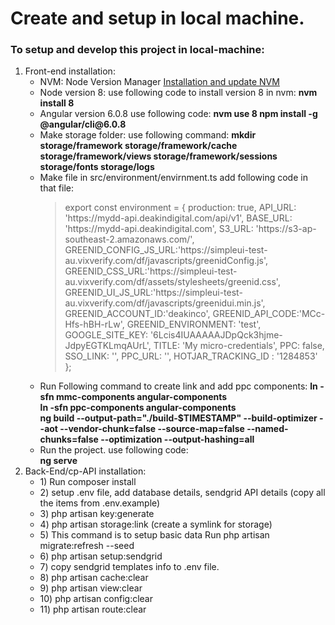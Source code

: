 # Create and setup in local machine.
### To setup and develop this project in local-machine:

<ol>
  <li>
    Front-end installation:
  <ul>
  <li>
  NVM: Node Version Manager
  <a href="https://github.com/nvm-sh/nvm#installation-and-update"> Installation and update NVM </a>
  </li>
  <li>
  Node version 8:
  use following code to install version 8 in nvm:
  <b> nvm install 8</b>
  </li>
  <li>
  Angular version 6.0.8
  use following code:
  <b>
  nvm use 8
  npm install -g @angular/cli@6.0.8
  </b>
  </li>
  <li>
  Make storage folder:
  use following command:
  <b>
  mkdir storage/framework storage/framework/cache storage/framework/views storage/framework/sessions storage/fonts storage/logs
  </b>
  </li>
    <li>
      Make file in src/environment/envirnment.ts add following code in  that file:
      <blockquote>
        export const environment = {
        production: true,
     API_URL: 'https://mydd-api.deakindigital.com/api/v1',
  BASE_URL: 'https://mydd-api.deakindigital.com',
    S3_URL: 'https://s3-ap-southeast-2.amazonaws.com/',
    GREENID_CONFIG_JS_URL:'https://simpleui-test-au.vixverify.com/df/javascripts/greenidConfig.js',
  GREENID_CSS_URL:'https://simpleui-test-au.vixverify.com/df/assets/stylesheets/greenid.css',
  GREENID_UI_JS_URL:'https://simpleui-test-au.vixverify.com/df/javascripts/greenidui.min.js',
  GREENID_ACCOUNT_ID:'deakinco',
  GREENID_API_CODE:'MCc-Hfs-hBH-rLw',
  GREENID_ENVIRONMENT: 'test',
  GOOGLE_SITE_KEY: '6Lcis4IUAAAAAJDpQck3hjme-JdpyEGTKLmqAUrL',
  TITLE: 'My micro-credentials',
  PPC: false,
  SSO_LINK: '',
  PPC_URL: '',
  HOTJAR_TRACKING_ID : '1284853'
  };
      </blockquote>
    </li>
    <li>
      Run Following command to create link and add ppc components:
      <b>
        ln -sfn mmc-components angular-components
      </b>
      <br>
      <b>
       ln -sfn ppc-components angular-components 
      </b>
      <br>
      <b>
        ng build --output-path="./build-$TIMESTAMP" --build-optimizer --aot --vendor-chunk=false --source-map=false --named-chunks=false --optimization --output-hashing=all
      </b>
    </li>
    <li>
      Run the project.
      use following code:
      <br>
      <b>ng serve</b>
    </li>
  </ul>
  </li>
  <li>
    Back-End/cp-API installation:
    <ul>
      <li>
        1) Run composer install
      </li>
      <li>
        2) setup .env file, add database details, sendgrid API details (copy all the items from .env.example)
        </li>
      <li>
        3) php artisan key:generate
        </li>
      <li>
        4) php artisan storage:link  (create a symlink for storage)
</li>
      <li>
        5) This command is to setup basic data  
        Run php artisan migrate:refresh --seed
</li>
      <li>
6) php artisan setup:sendgrid
        </li>
      <li>
7) copy sendgrid templates info to .env file.
</li>
      <li>
8) php artisan cache:clear
        </li>
      <li>
9) php artisan view:clear
        </li>
      <li>
10) php artisan config:clear
        </li>
      <li>
11) php artisan route:clear
      </li> </li>
    </ul>
  </li>
 </ol>
